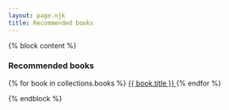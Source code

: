 ```yaml
---
layout: page.njk
title: Recommended books
---
```


{% block content %}

<h3 class="no-mt">Recommended books</h3>

<div reversed class="flex flex-wrap">
  {% for book in collections.books %}
    <a href="{{ book.url }}" class="post-link flex-item pad-half book">
      {{ book.title }}
    </a>
  {% endfor %}
</div>

{% endblock %}